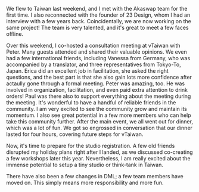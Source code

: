 We flew to Taiwan last weekend, and I met with the Akaswap team for the first time. I also reconnected with the founder of 23 Design, whom I had an interview with a few years back. Coincidentally, we are now working on the same project! The team is very talented, and it's great to meet a few faces offline.

Over this weekend, I co-hosted a consultation meeting at vTaiwan with Peter. Many guests attended and shared their valuable opinions. We even had a few international friends, including Vanessa from Germany, who was accompanied by a translator, and three representatives from Tokyo-To, Japan. Erica did an excellent job in facilitation, she asked the right questions, and the best part is that she also gain lots more confidence after actaully gone through a formal meeting. Peter was amazing, too. He was involved in organization, facilitation, and even paid extra attention to drink orders! Paul was there also to support everything about the meeting during the meeting. It's wonderful to have a handful of reliable friends in the community. I am very excited to see the community grow and maintain its momentum. I also see great potential in a few more members who can help take this community further. After the main event, we all went out for dinner, which was a lot of fun. We got so engrossed in conversation that our dinner lasted for four hours, covering future steps for vTaiwan.

Now, it's time to prepare for the studio registration. A few old friends disrupted my holiday plans right after I landed, as we discussed co-creating a few workshops later this year. Nevertheless, I am really excited about the immense potential to setup a tiny studio or think-tank in Taiwan.

There have also been a few changes in DML; a few team members have moved on. This simply means more responsibility and more fun.

